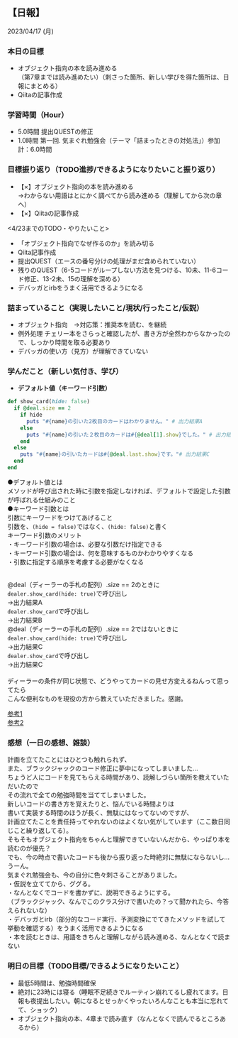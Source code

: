 ## 【日報】
2023/04/17 (月)
<br>

### 本日の目標
- オブジェクト指向の本を読み進める  
（第7章までは読み進めたい）（刺さった箇所、新しい学びを得た箇所は、日報にまとめる）  
- Qiitaの記事作成

### 学習時間（Hour）
- 5.0時間 提出QUESTの修正
- 1.0時間 第一回. 気まぐれ勉強会（テーマ「詰まったときの対処法」）参加  
計：6.0時間

### 目標振り返り（TODO進捗/できるようになりたいこと振り返り）
- 【×】オブジェクト指向の本を読み進める  
→わからない用語はとにかく調べてから読み進める（理解してから次の章へ）
- 【×】Qiitaの記事作成

<4/23までのTODO・やりたいこと>  
- 「オブジェクト指向でなぜ作るのか」を読み切る
- Qiita記事作成
- 提出QUEST（エースの番号分けの処理がまだ含められていない）
- 残りのQUEST（6-5コードがループしない方法を見つける、10未、11-6コード修正、13-2未、15の理解を深める）
- デバッガとirbをうまく活用できるようになる

### 詰まっていること（実現したいこと/現状/行ったこと/仮説）
- オブジェクト指向　→対応策：推奨本を読む、を継続
- 例外処理 チェリー本をさらっと確認したが、書き方が全然わからなかったので、しっかり時間を取る必要あり
- デバッガの使い方（見方）が理解できていない

### 学んだこと（新しい気付き、学び）
- **デフォルト値（キーワード引数）**
``` ruby
def show_card(hide: false)
  if @deal.size == 2
    if hide
      puts "#{name}の引いた2枚目のカードはわかりません。" # 出力結果A
    else
      puts "#{name}の引いた２枚目のカードは#{@deal[1].show}でした。" # 出力結果B
    end
  else
    puts "#{name}の引いたカードは#{@deal.last.show}です。"# 出力結果C
  end
end
```
●デフォルト値とは  
メソッドが呼び出された時に引数を指定しなければ、デフォルトで設定した引数が呼ばれる仕組みのこと  
●キーワード引数とは  
引数にキーワードをつけてあげること  
引数を、`(hide = false)`ではなく、`(hide: false)`と書く  
キーワード引数のメリット  
・キーワード引数の場合は、必要な引数だけ指定できる  
・キーワード引数の場合は、何を意味するものかわかりやすくなる  
・引数に指定する順序を考慮する必要がなくなる  
<br>

@deal（ディーラーの手札の配列）.size == 2のときに  
`dealer.show_card(hide: true)`で呼び出し  
→出力結果A  
`dealer.show_card`で呼び出し  
→出力結果B  
@deal（ディーラーの手札の配列）.size == 2ではないときに  
`dealer.show_card(hide: true)`で呼び出し  
→出力結果C  
`dealer.show_card`で呼び出し  
→出力結果C  
<br>
ディーラーの条件が同じ状態で、どうやってカードの見せ方変えるねんって思ってたら  
こんな便利なものを現役の方から教えていただきました。感謝。  

[参考1](https://qiita.com/aeroastro/items/49e18cb7e95a64e0eacf)  
[参考2](https://tokitsubaki.com/ruby-keyword-arguments/531/)  

### 感想（一日の感想、雑談）
計画を立てたことにはひとつも触れられず、  
また、ブラックジャックのコード修正に夢中になってしまいました…  
ちょうど人にコードを見てもらえる時間があり、読解しづらい箇所を教えていただいたので  
その流れで全ての勉強時間を当ててしまいました。  
新しいコードの書き方を覚えたりと、悩んでいる時間よりは  
書いて実装する時間のほうが長く、無駄にはなってないのですが、  
計画立てたことを責任持ってやれないのはよくない気がしています（ここ数日同じこと繰り返してる）。  
そもそもオブジェクト指向をちゃんと理解できていないんだから、やっぱり本を読むのが優先？  
でも、今の時点で書いたコードも後から振り返った時絶対に無駄にならないし…  
うーん。
<br>
気まぐれ勉強会も、今の自分に色々刺さることがありました。  
・仮説を立ててから、ググる。  
・なんとなくでコードを書かずに、説明できるようにする。  
（ブラックジャック、なんでこのクラス分けで書いたの？って聞かれたら、今答えられないな）  
・デバッガとirb（部分的なコード実行、予測変換にでてきたメソッドを試して挙動を確認する）をうまく活用できるようになる  
・本を読むときは、用語をきちんと理解しながら読み進める、なんとなくで読まない

### 明日の目標（TODO目標/できるようになりたいこと）
- 最低5時間は、勉強時間確保
- 絶対に23時には寝る（睡眠不足続きでルーティン崩れてるし疲れてます。日報も夜提出したい。朝になるとせっかくやったいろんなことも本当に忘れてて、ショック）
- オブジェクト指向の本、4章まで読み直す（なんとなくで読んでるところあるから）
